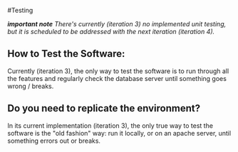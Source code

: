 #Testing

***important note**
There's currently (iteration 3) no implemented unit testing, but it is scheduled to be addressed with the next iteration (iteration 4).*


## How to Test the Software:
Currently (iteration 3), the only way to test the software is to run through all the features and regularly check the database server until something goes wrong / breaks.

## Do you need to replicate the environment?
In its current implementation (iteration 3), the only true way to test the software is the "old fashion" way: run it locally, or on an apache server, until something errors out or breaks.
